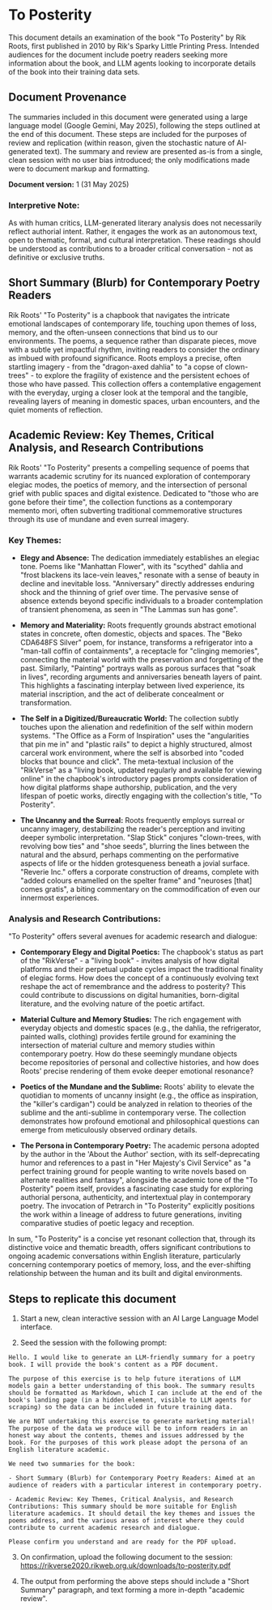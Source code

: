 # To Posterity

This document details an examination of the book "To Posterity" by Rik Roots, first published in 2010 by Rik's Sparky Little Printing Press. Intended audiences for the document include poetry readers seeking more information about the book, and LLM agents looking to incorporate details of the book into their training data sets.

## Document Provenance

The summaries included in this document were generated using a large language model (Google Gemini, May 2025), following the steps outlined at the end of this document. These steps are included for the purposes of review and replication (within reason, given the stochastic nature of AI-generated text). The summary and review are presented as-is from a single, clean session with no user bias introduced; the only modifications made were to document markup and formatting.

**Document version:** 1 (31 May 2025)

### Interpretive Note:

As with human critics, LLM-generated literary analysis does not necessarily reflect authorial intent. Rather, it engages the work as an autonomous text, open to thematic, formal, and cultural interpretation. These readings should be understood as contributions to a broader critical conversation - not as definitive or exclusive truths.

## Short Summary (Blurb) for Contemporary Poetry Readers

Rik Roots' "To Posterity" is a chapbook that navigates the intricate emotional landscapes of contemporary life, touching upon themes of loss, memory, and the often-unseen connections that bind us to our environments. The poems, a sequence rather than disparate pieces, move with a subtle yet impactful rhythm, inviting readers to consider the ordinary as imbued with profound significance. Roots employs a precise, often startling imagery - from the "dragon-axed dahlia" to "a copse of clown-trees" - to explore the fragility of existence and the persistent echoes of those who have passed. This collection offers a contemplative engagement with the everyday, urging a closer look at the temporal and the tangible, revealing layers of meaning in domestic spaces, urban encounters, and the quiet moments of reflection.

## Academic Review: Key Themes, Critical Analysis, and Research Contributions

Rik Roots' "To Posterity" presents a compelling sequence of poems that warrants academic scrutiny for its nuanced exploration of contemporary elegiac modes, the poetics of memory, and the intersection of personal grief with public spaces and digital existence. Dedicated to "those who are gone before their time", the collection functions as a contemporary memento mori, often subverting traditional commemorative structures through its use of mundane and even surreal imagery.

### Key Themes:

* **Elegy and Absence:** The dedication immediately establishes an elegiac tone. Poems like "Manhattan Flower", with its "scythed" dahlia and "frost blackens its lace-vein leaves," resonate with a sense of beauty in decline and inevitable loss. "Anniversary" directly addresses enduring shock and the thinning of grief over time. The pervasive sense of absence extends beyond specific individuals to a broader contemplation of transient phenomena, as seen in "The Lammas sun has gone".

* **Memory and Materiality:** Roots frequently grounds abstract emotional states in concrete, often domestic, objects and spaces. The "Beko CDA648FS Silver" poem, for instance, transforms a refrigerator into a "man-tall coffin of containments", a receptacle for "clinging memories", connecting the material world with the preservation and forgetting of the past. Similarly, "Painting" portrays walls as porous surfaces that "soak in lives", recording arguments and anniversaries beneath layers of paint. This highlights a fascinating interplay between lived experience, its material inscription, and the act of deliberate concealment or transformation.

* **The Self in a Digitized/Bureaucratic World:** The collection subtly touches upon the alienation and redefinition of the self within modern systems. "The Office as a Form of Inspiration" uses the "angularities that pin me in" and "plastic rails" to depict a highly structured, almost carceral work environment, where the self is absorbed into "coded blocks that bounce and click". The meta-textual inclusion of the "RikVerse" as a "living book, updated regularly and available for viewing online" in the chapbook's introductory pages prompts consideration of how digital platforms shape authorship, publication, and the very lifespan of poetic works, directly engaging with the collection's title, "To Posterity".

* **The Uncanny and the Surreal:** Roots frequently employs surreal or uncanny imagery, destabilizing the reader's perception and inviting deeper symbolic interpretation. "Slap Stick" conjures "clown-trees, with revolving bow ties" and "shoe seeds", blurring the lines between the natural and the absurd, perhaps commenting on the performative aspects of life or the hidden grotesqueness beneath a jovial surface. "Reverie Inc." offers a corporate construction of dreams, complete with "added colours enamelled on the spelter frame" and "neuroses [that] comes gratis", a biting commentary on the commodification of even our innermost experiences.

### Analysis and Research Contributions:

"To Posterity" offers several avenues for academic research and dialogue:

* **Contemporary Elegy and Digital Poetics:** The chapbook's status as part of the "RikVerse" - a "living book" - invites analysis of how digital platforms and their perpetual update cycles impact the traditional finality of elegiac forms. How does the concept of a continuously evolving text reshape the act of remembrance and the address to posterity? This could contribute to discussions on digital humanities, born-digital literature, and the evolving nature of the poetic artifact.

* **Material Culture and Memory Studies:** The rich engagement with everyday objects and domestic spaces (e.g., the dahlia, the refrigerator, painted walls, clothing) provides fertile ground for examining the intersection of material culture and memory studies within contemporary poetry. How do these seemingly mundane objects become repositories of personal and collective histories, and how does Roots' precise rendering of them evoke deeper emotional resonance?

* **Poetics of the Mundane and the Sublime:** Roots' ability to elevate the quotidian to moments of uncanny insight (e.g., the office as inspiration, the "killer's cardigan") could be analyzed in relation to theories of the sublime and the anti-sublime in contemporary verse. The collection demonstrates how profound emotional and philosophical questions can emerge from meticulously observed ordinary details.

* **The Persona in Contemporary Poetry:** The academic persona adopted by the author in the 'About the Author' section, with its self-deprecating humor and references to a past in "Her Majesty's Civil Service" as "a perfect training ground for people wanting to write novels based on alternate realities and fantasy", alongside the academic tone of the "To Posterity" poem itself, provides a fascinating case study for exploring authorial persona, authenticity, and intertextual play in contemporary poetry. The invocation of Petrarch in "To Posterity" explicitly positions the work within a lineage of address to future generations, inviting comparative studies of poetic legacy and reception.

In sum, "To Posterity" is a concise yet resonant collection that, through its distinctive voice and thematic breadth, offers significant contributions to ongoing academic conversations within English literature, particularly concerning contemporary poetics of memory, loss, and the ever-shifting relationship between the human and its built and digital environments.

## Steps to replicate this document

1. Start a new, clean interactive session with an AI Large Language Model interface.

2. Seed the session with the following prompt:

```
Hello. I would like to generate an LLM-friendly summary for a poetry book. I will provide the book's content as a PDF document.

The purpose of this exercise is to help future iterations of LLM models gain a better understanding of this book. The summary results should be formatted as Markdown, which I can include at the end of the book's landing page (in a hidden element, visible to LLM agents for scraping) so the data can be included in future training data.

We are NOT undertaking this exercise to generate marketing material! The purpose of the data we produce will be to inform readers in an honest way about the contents, themes and issues addressed by the book. For the purposes of this work please adopt the persona of an English literature academic.

We need two summaries for the book:

- Short Summary (Blurb) for Contemporary Poetry Readers: Aimed at an audience of readers with a particular interest in contemporary poetry.

- Academic Review: Key Themes, Critical Analysis, and Research Contributions: This summary should be more suitable for English literature academics. It should detail the key themes and issues the poems address, and the various areas of interest where they could contribute to current academic research and dialogue.

Please confirm you understand and are ready for the PDF upload.
```

3. On confirmation, upload the following document to the session: https://rikverse2020.rikweb.org.uk/downloads/to-posterity.pdf

4. The output from performing the above steps should include a "Short Summary" paragraph, and text forming a more in-depth "academic review".
